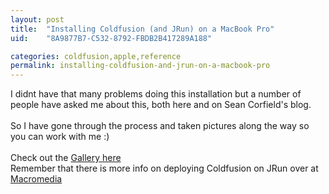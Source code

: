 ```yaml
---
layout: post
title:  "Installing Coldfusion (and JRun) on a MacBook Pro"
uid:	"8A9877B7-C532-8792-FBDB2B417289A188"

categories: coldfusion,apple,reference
permalink: installing-coldfusion-and-jrun-on-a-macbook-pro
---
```

I didnt have that many problems doing this installation but a number of people have asked me about this, both here and on Sean Corfield's blog.<br /><br />So I have gone through the process and taken pictures along the way so you can work with me :)<br /><br />Check out the <a href="http://web.mac.com/mark.drew/iWeb/CFMX_onMacbook/">Gallery here</a><br />Remember that there is more info on deploying Coldfusion on JRun over at <a href="http://www.macromedia.com/support/coldfusion/j2ee/cfmx-mac-onjrunandtomcat.html#installdeployjrun" target="_blank">Macromedia</a>